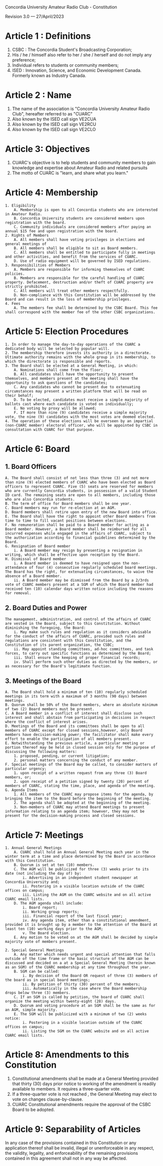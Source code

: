 Concordia University Amateur Radio Club - Constitution

Revision 3.0 — 27/April/2023

# Article 1 : Definitions

1. CSBC : The Concordia Student's Broadcasting Corporation;
2. His / he / himself also refer to her / she / herself and do not imply any preference;
3. Individual refers to students or community members;
4. ISED : Innovation, Science, and Economic Development Canada. Formerly known as Industry Canada.

# Article 2 : Name

1. The name of the association is "Concordia University Amateur Radio Club", hereafter referred to as "CUARC"
2. Also known by the ISED call sign VE2CUA
3. Also known by the ISED call sign VE2RCU
4. Also known by the ISED call sign VE2CLO

# Article 3: Objectives

1. CUARC's objective is to help students and community members to gain knowledge and expertise about Amateur Radio and related pursuits
2. The motto of CUARC is "learn, and share what you learn."

# Article 4: Membership

	1. Eligibility
		A. Membership is open to all Concordia students who are interested in Amateur Radio.
		B. Concordia University students are considered members upon registration with the board.
		C. Community individuals are considered members after paying an annual $15 fee and upon registration with the board. 
	2. Rights of Members
		A. All members shall have voting privileges in elections and general meetings of 
		B. All members shall be eligible to sit as Board members. 
		C. All members shall be entitled to participate fully in meetings and other activities, and benefit from the services of CUARC. 
		D. Use of radio equipment will be governed by ISED regulations. 
	3. Responsibilities of Members
		A. Members are responsible for informing themselves of CUARC policies.
		B. Members are responsible for the careful handling of CUARC property. Defacement, destruction and/or theft of CUARC property are strictly prohibited.
		C. All members will treat other members respectfully.
		D. Non-compliance with this Constitution will be addressed by the Board and can result in the loss of membership privileges. 
	4. Fees
		A. The members fee shall be determined by the CSBC Board. This fee shall correspond with the member fee of the other CSBC organizations.

# Article 5: Election Procedures

	1. In order to manage the day-to-day operations of the CUARC a dedicated body will be selected by popular will.
	2. The membership therefore invests its authority in a directorate. Ultimate authority remains with the whole group in its membership, to which the directorate is responsible and reports.
	3. The Board shall be elected at a General Meeting, in which:
		A. Nominations shall come from the floor;
		B. All candidates shall have the opportunity to present themselves, and members present at the meeting shall have the opportunity to ask questions of the candidates; 
		C. Any candidates who cannot be present due to extenuating circumstances may present a written platform that will be read on their behalf;
		D. To be elected, candidates must receive a simple majority of ballots cast where each candidate is voted on individually;
		E. No voting by proxy will be allowed;
		F. If more than nine (9) candidates receive a simple majority vote, the nine (9) candidates with the most votes are deemed elected.
	4. The operation of these elections will be overseen by an impartial (non-CUARC member) electoral officer, who will be appointed by CSBC in consultation with CUARC for that purpose.

# Article 6: Board

## 1. Board Officers

	A. The Board shall consist of not less than three (3) and not more than nine (9) elected members of CUARC who have been elected as Board officers to represent CUARC. Five (5) seats are reserved for members who are currently Concordia students, in possession of a valid Student ID card. The remaining seats are open to all members, including those who are also Concordia students.
	B. The term of office for Board members shall be one year.
	C. Board members may run for re-election at an AGM.
	D. Board members shall retire upon entry of the new Board into office.
	E. The Board shall have the right to appoint other Board members from time to time to fill vacant positions between elections.
	F. No remuneration shall be paid to a Board member for acting as a Board member. However, a Board member shall be reimbursed for all incurred expenses while engaged in the affairs of CUARC, subject to the authorization according to financial guidelines determined by the Board.
	G. Resignation of Board member
		i. A Board member may resign by presenting a resignation in writing, which shall be effective upon reception by the Board.
	H. Dismissal of Board member
		i. A Board member is deemed to have resigned upon the non-attendance of four (4) consecutive regularly scheduled board meetings. The Board has the right, for extenuating circumstances, to waive the absence of a Board member.
		ii. A Board member may be dismissed from the Board by a 2/3rds vote of CUARC members present at a SGM of which the Board member had received ten (10) calendar days written notice including the reasons for removal.

## 2. Board Duties and Power

	The management, administration, and control of the affairs of CUARC are vested in the Board, subject to this Constitution. Without diminishing the foregoing, the Board:
		i. May make such rules and regulation as it considers advisable for the conduct of the affairs of CUARC, provided such rules and regulations are consistent with this Constitution, and the Constitution of its parent organization, the CSBC; 
		ii. May appoint standing committees, ad-hoc committees, and task forces, to carry out specific functions as determined by the Board; 
		iii. Shall ensure the keeping of proper financial records; 
		iv. Shall perform such other duties as directed by the members, or as necessary for the Board's legitimate function.

## 3. Meetings of the Board

	A. The Board shall hold a minimum of ten (10) regularly scheduled meetings in its term with a maximum of 3 months (90 days) between meetings.
	B. Quorum shall be 50% of the Board members, where an absolute minimum of two (2) Board members must be present.
	C. A Board member in a conflict of interest shall disclose such interest and shall abstain from participating in decisions in respect where the conflict of interest arises.
	D. Meetings of the Board and its committees shall be open to all members of CUARC except for closed sessions,however, only Board members have decision-making power; the facilitator shall make every effort to enable the participation of all members present.
	E. Notwithstanding the previous article, a particular meeting or portion thereof may be held in closed session only for the purpose of discussing the following matters:
		1. proposed, pending, or current litigation;
		2. personal matters concerning the conduct of any member.
	F. Special meetings of the Board may be called, to consider matters of particular urgency;
		1. upon receipt of a written request from any three (3) Board members, or;
		2. upon receipt of a petition signed by twenty (20) percent of members of CUARC, stating the time, place, and agenda of the meeting.
	G. Agenda Items
		1. All members of the CUARC may propose items for the agenda, by bringing the item to the Board before the beginning of the meeting.
		2. The agenda shall be adopted at the beginning of the meeting.
		3. Non-members of CUARC may attend Board meetings to present information relating to an agenda item; however, they may not be present for the decision-making process and closed sessions.

# Article 7: Meetings

	1. Annual General Meetings
		A. CUARC shall hold an Annual General Meeting each year in the winter term at a time and place determined by the Board in accordance with this Constitution.
		B. Quorum is set at ten (10) members.
		C. The AGM will be publicized for three (3) weeks prior to its date (not including the day of) by:
			i. Advertising in an independent student newspaper at Concordia University and;
			ii. Postering in a visible location outside of the CUARC offices on campus;
			iii. Listing the AGM on the CUARC website and on all active CUARC email lists.
		D. The AGM agenda shall include:
			i. Board report;
			ii. Working group reports;
			iii. Financial report of the last fiscal year;
			iv. Any agenda item, other than a constitutional amendment, provided it is brought up by a member to the attention of the Board at least ten (10) working days prior to the AGM;
			v. The Board election.
		E. Any motion to be voted on at the AGM shall be decided by simple majority vote of members present.

	2. Special General Meetings
		A. Any matter which needs urgent and special attention that falls outside of the time frame or the basic structure of the AGM can be discussed and decided on a at a Special General Meeting (herein known as an SGM) of the CUARC membership at any time throughout the year.
		B. SGM can be called:
			i. By decision of the Board OR request of three (3) members of the board as in special board meetings;
			ii. By petition of thirty (30) percent of the members;
			iii. Automatically in the case where the Board membership drops below three (3) members.
		C. If an SGM is called by petition, the board of CUARC shall organize the meeting within twenty-eight (28) days.
		D. Quorum and voting procedure at an SGM shall be the same as for an AGM, simple majority.
		E. The SGM will be publicized with a minimum of two (2) weeks notice:
			i. Postering in a visible location outside of the CUARC offices on campus;
			ii. Listing the SGM on the CUARC website and on all active CUARC email lists. 
 
# Article 8: Amendments to this Constitution

1. Constitutional amendments shall be made at a General Meeting provided that thirty (30) days prior notice to working of the amendment is readily available to members. It requires a three-quarter vote.
2. If a three-quarter vote is not reached , the General Meeting may elect to vote on changes clause-by-clause.
3. CUARC Constitutional amendments require the approval of the CSBC Board to be adopted.

# Article 9: Separability of Articles

In any case of the provisions contained in this Constitution or any application thereof
shall be invalid, illegal or unenforceable in any respect, the validity, legality, and 
enforceability of the remaining provisions contained in this agreement shall not in any 
way be affected.
